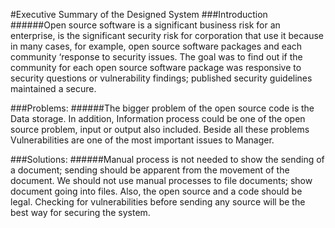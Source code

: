 #Executive Summary of the Designed System
###Introduction
  ######Open source software is a significant business risk for an enterprise, is the significant security risk for corporation that use it because in many cases, for example, open source software packages and each community ‘response to security issues. The goal was to find out if the community for each open source software package was responsive to security questions or vulnerability findings; published security guidelines maintained a secure.

###Problems:
  ######The bigger problem of the open source code is the Data storage. In addition, Information process could be one of the open source problem, input or output also included. Beside all these problems Vulnerabilities are one of the most important issues to Manager.


###Solutions:
  ######Manual process is not needed to show the sending of a document; sending should be apparent from the movement of the document. We should not use manual processes to file documents; show document going into files. Also, the open source and a code should be legal. Checking for vulnerabilities before sending any source will be the best way for securing the system.



